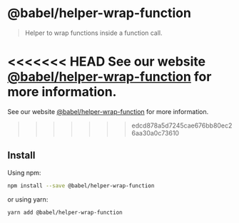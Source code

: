 # @babel/helper-wrap-function

> Helper to wrap functions inside a function call.

<<<<<<< HEAD
See our website [@babel/helper-wrap-function](https://babeljs.io/docs/en/babel-helper-wrap-function) for more information.
=======
See our website [@babel/helper-wrap-function](https://babeljs.io/docs/babel-helper-wrap-function) for more information.
>>>>>>> edcd878a5d7245cae676bb80ec26aa30a0c73610

## Install

Using npm:

```sh
npm install --save @babel/helper-wrap-function
```

or using yarn:

```sh
yarn add @babel/helper-wrap-function
```
